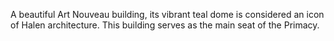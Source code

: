 A beautiful Art Nouveau building, its vibrant teal dome is considered an icon of Halen architecture. This building serves as the main seat of the Primacy.